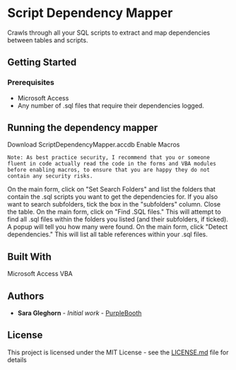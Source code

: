 # Script Dependency Mapper
Crawls through all your SQL scripts to extract and map dependencies between tables and scripts.

## Getting Started

### Prerequisites

- Microsoft Access
- Any number of .sql files that require their dependencies logged.

## Running the dependency mapper

Download ScriptDependencyMapper.accdb
Enable Macros
```
Note: As best practice security, I recommend that you or someone fluent in code actually read the code in the forms and VBA modules before enabling macros, to ensure that you are happy they do not contain any security risks.
```
On the main form, click on "Set Search Folders" and list the folders that contain the .sql scripts you want to get the dependencies for. If you also want to search subfolders, tick the box in the "subfolders" column.
Close the table.
On the main form, click on "Find .SQL files." This will attempt to find all .sql files within the folders you listed (and their subfolders, if ticked). A popup will tell you how many were found.
On the main form, click "Detect dependencies." This will list all table references within your .sql files.

## Built With

Microsoft Access VBA

## Authors

* **Sara Gleghorn** - *Initial work* - [PurpleBooth](https://github.com/PurpleBooth)

## License

This project is licensed under the MIT License - see the [LICENSE.md](LICENSE.md) file for details
